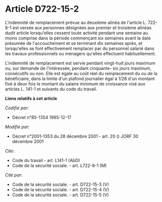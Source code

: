 # Article D722-15-2

L'indemnité de remplacement prévue au deuxième alinéa de l'article L. 722-8-1 est versée aux personnes désignées aux premier
et troisième alinéas dudit article lorsqu'elles cessent toute activité pendant une semaine au moins comprise dans la période
commençant six semaines avant la date présumée de l'accouchement et se terminant dix semaines après, et lorsqu'elles se font
effectivement remplacer par du personnel salarié dans les travaux professionnels ou ménagers qu'elles effectuent
habituellement.

L'indemnité de remplacement est servie pendant vingt-huit jours maximum ou, sur demande de l'intéressée, pendant cinquante-
six jours maximum, consécutifs ou non. Elle est égale au coût réel du remplacement du ou de la bénéficiaire, dans la limite
d'un plafond journalier égal à 1/28 d'un montant fixé à deux fois le montant du salaire minimum de croissance visé aux
articles L. 141-1 et suivants du code du travail.

**Liens relatifs à cet article**

_Codifié par_:

  - Décret n°85-1354 1985-12-17

_Modifié par_:

  - Décret n°2001-1353 du 28 décembre 2001 - art. 20 () JORF 30 décembre 2001

_Cite_:

  - Code du travail - art. L141-1 (AbD)
  - Code de la sécurité sociale. - art. L722-8-1 (M)

_Cité par_:

  - Code de la sécurité sociale. - art. D722-15-3 (V)
  - Code de la sécurité sociale. - art. D722-15-4 (V)
  - Code de la sécurité sociale. - art. D722-15-5 (V)
